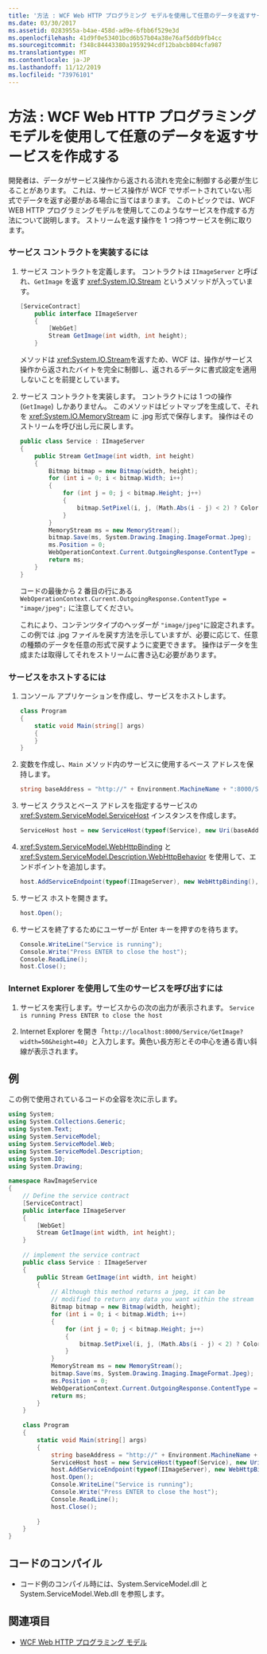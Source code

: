 ```yaml
---
title: '方法 : WCF Web HTTP プログラミング モデルを使用して任意のデータを返すサービスを作成する'
ms.date: 03/30/2017
ms.assetid: 0283955a-b4ae-458d-ad9e-6fbb6f529e3d
ms.openlocfilehash: 41d9f0e53401bcd6b57b04a38e76af5ddb9fb4cc
ms.sourcegitcommit: f348c84443380a1959294cdf12babcb804cfa987
ms.translationtype: MT
ms.contentlocale: ja-JP
ms.lasthandoff: 11/12/2019
ms.locfileid: "73976101"
---
```

# <a name="how-to-create-a-service-that-returns-arbitrary-data-using-the-wcf-web-http-programming-model"></a>方法 : WCF Web HTTP プログラミング モデルを使用して任意のデータを返すサービスを作成する
開発者は、データがサービス操作から返される流れを完全に制御する必要が生じることがあります。 これは、サービス操作が WCF でサポートされていない形式でデータを返す必要がある場合に当てはまります。 このトピックでは、WCF WEB HTTP プログラミングモデルを使用してこのようなサービスを作成する方法について説明します。 ストリームを返す操作を 1 つ持つサービスを例に取ります。  
  
### <a name="to-implement-the-service-contract"></a>サービス コントラクトを実装するには  
  
1. サービス コントラクトを定義します。 コントラクトは `IImageServer` と呼ばれ、`GetImage` を返す <xref:System.IO.Stream> というメソッドが入っています。  
  
    ```csharp  
    [ServiceContract]  
        public interface IImageServer  
        {  
            [WebGet]  
            Stream GetImage(int width, int height);  
        }  
    ```  
  
     メソッドは <xref:System.IO.Stream>を返すため、WCF は、操作がサービス操作から返されたバイトを完全に制御し、返されるデータに書式設定を適用しないことを前提としています。  
  
2. サービス コントラクトを実装します。 コントラクトには 1 つの操作 (`GetImage`) しかありません。 このメソッドはビットマップを生成して、それを <xref:System.IO.MemoryStream> に .jpg 形式で保存します。 操作はそのストリームを呼び出し元に戻します。  
  
    ```csharp
    public class Service : IImageServer
    {
        public Stream GetImage(int width, int height)
        {
            Bitmap bitmap = new Bitmap(width, height);
            for (int i = 0; i < bitmap.Width; i++)
            {
                for (int j = 0; j < bitmap.Height; j++)
                {
                    bitmap.SetPixel(i, j, (Math.Abs(i - j) < 2) ? Color.Blue : Color.Yellow);
                }
            }
            MemoryStream ms = new MemoryStream();
            bitmap.Save(ms, System.Drawing.Imaging.ImageFormat.Jpeg);
            ms.Position = 0;
            WebOperationContext.Current.OutgoingResponse.ContentType = "image/jpeg";
            return ms;
        }
    }
    ```  
  
     コードの最後から 2 番目の行にある `WebOperationContext.Current.OutgoingResponse.ContentType = "image/jpeg";` に注意してください。  
  
     これにより、コンテンツタイプのヘッダーが `"image/jpeg"`に設定されます。 この例では .jpg ファイルを戻す方法を示していますが、必要に応じて、任意の種類のデータを任意の形式で戻すように変更できます。 操作はデータを生成または取得してそれをストリームに書き込む必要があります。  
  
### <a name="to-host-the-service"></a>サービスをホストするには  
  
1. コンソール アプリケーションを作成し、サービスをホストします。  
  
    ```csharp
    class Program  
    {  
        static void Main(string[] args)  
        {  
        }   
    }  
    ```  
  
2. 変数を作成し、`Main` メソッド内のサービスに使用するベース アドレスを保持します。  
  
    ```csharp
    string baseAddress = "http://" + Environment.MachineName + ":8000/Service";  
    ```  
  
3. サービス クラスとベース アドレスを指定するサービスの <xref:System.ServiceModel.ServiceHost> インスタンスを作成します。  
  
    ```csharp
    ServiceHost host = new ServiceHost(typeof(Service), new Uri(baseAddress));  
    ```  
  
4. <xref:System.ServiceModel.WebHttpBinding> と <xref:System.ServiceModel.Description.WebHttpBehavior> を使用して、エンドポイントを追加します。  
  
    ```csharp  
    host.AddServiceEndpoint(typeof(IImageServer), new WebHttpBinding(), "").Behaviors.Add(new WebHttpBehavior());  
    ```  
  
5. サービス ホストを開きます。  
  
    ```csharp  
    host.Open();  
    ```  
  
6. サービスを終了するためにユーザーが Enter キーを押すのを待ちます。  
  
    ```csharp
    Console.WriteLine("Service is running");  
    Console.Write("Press ENTER to close the host");  
    Console.ReadLine();  
    host.Close();  
    ```  
  
### <a name="to-call-the-raw-service-using-internet-explorer"></a>Internet Explorer を使用して生のサービスを呼び出すには  
  
1. サービスを実行します。サービスからの次の出力が表示されます。 `Service is running Press ENTER to close the host`  
  
2. Internet Explorer を開き「`http://localhost:8000/Service/GetImage?width=50&height=40`」と入力します。黄色い長方形とその中心を通る青い斜線が表示されます。  
  
## <a name="example"></a>例  
 この例で使用されているコードの全容を次に示します。  
  
```csharp  
using System;  
using System.Collections.Generic;  
using System.Text;  
using System.ServiceModel;  
using System.ServiceModel.Web;  
using System.ServiceModel.Description;  
using System.IO;  
using System.Drawing;  
  
namespace RawImageService  
{  
    // Define the service contract  
    [ServiceContract]  
    public interface IImageServer  
    {  
        [WebGet]  
        Stream GetImage(int width, int height);  
    }  
  
    // implement the service contract  
    public class Service : IImageServer  
    {  
        public Stream GetImage(int width, int height)  
        {  
            // Although this method returns a jpeg, it can be  
            // modified to return any data you want within the stream  
            Bitmap bitmap = new Bitmap(width, height);  
            for (int i = 0; i < bitmap.Width; i++)  
            {  
                for (int j = 0; j < bitmap.Height; j++)  
                {  
                    bitmap.SetPixel(i, j, (Math.Abs(i - j) < 2) ? Color.Blue : Color.Yellow);  
                }  
            }  
            MemoryStream ms = new MemoryStream();  
            bitmap.Save(ms, System.Drawing.Imaging.ImageFormat.Jpeg);  
            ms.Position = 0;  
            WebOperationContext.Current.OutgoingResponse.ContentType = "image/jpeg";  
            return ms;  
        }  
    }  
  
    class Program  
    {  
        static void Main(string[] args)  
        {  
            string baseAddress = "http://" + Environment.MachineName + ":8000/Service";  
            ServiceHost host = new ServiceHost(typeof(Service), new Uri(baseAddress));  
            host.AddServiceEndpoint(typeof(IImageServer), new WebHttpBinding(), "").Behaviors.Add(new WebHttpBehavior());  
            host.Open();  
            Console.WriteLine("Service is running");  
            Console.Write("Press ENTER to close the host");  
            Console.ReadLine();  
            host.Close();  
  
        }  
    }  
}  
```  
  
## <a name="compiling-the-code"></a>コードのコンパイル  
  
- コード例のコンパイル時には、System.ServiceModel.dll と System.ServiceModel.Web.dll を参照します。  
  
## <a name="see-also"></a>関連項目

- [WCF Web HTTP プログラミング モデル](../../../../docs/framework/wcf/feature-details/wcf-web-http-programming-model.md)
